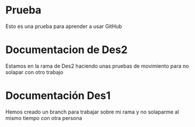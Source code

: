 # Prueba
Esto es una prueba para aprender a usar GitHub

# Documentacion de Des2
Estamos en la rama de Des2 haciendo unas pruebas de movimiento para no solapar con otro trabajo
# Documentación Des1
Hemos creado un branch para trabajar sobre mi rama y no solaparme al mismo tiempo con otra persona
